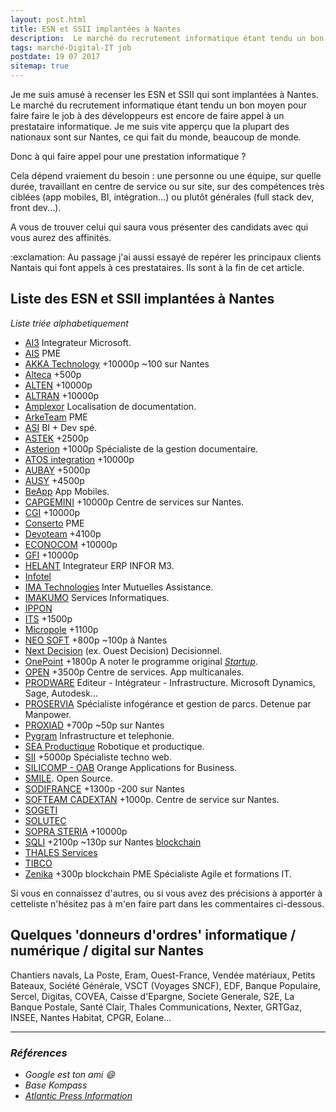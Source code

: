 ```yaml
---
layout: post.html
title: ESN et SSII implantées à Nantes
description:  Le marché du recrutement informatique étant tendu un bon moyen pour faire vos développements est encore de faire appel à une ESN / SSII, et ils sont nombreux sur Nantes. Voici la liste qui pourra vous aider à trouver le bon prestataire informatique.
tags: marché-Digital-IT job
postdate: 19 07 2017
sitemap: true
---
```


Je me suis amusé à recenser les ESN et SSII qui sont implantées à Nantes. Le marché du recrutement informatique étant tendu un bon moyen pour faire faire le job à des développeurs est encore de faire appel à un prestataire informatique. Je me suis vite apperçu que la plupart des nationaux sont sur Nantes, ce qui fait du monde, beaucoup de monde.

Donc à qui faire appel pour une prestation informatique ?

Cela dépend vraiement du besoin : une personne ou une équipe, sur quelle durée, travaillant en centre de service ou sur site, sur des compétences très ciblées (app mobiles, BI, intégration...) ou plutôt générales (full stack dev, front dev...).

A vous de trouver celui qui saura vous présenter des candidats avec qui vous aurez des affinités.

<p class="message"> :exclamation: Au passage j'ai aussi essayé de repérer les principaux clients Nantais qui font appels à ces prestataires. Ils sont à la fin de cet article. </p>

## Liste des ESN et SSII implantées à Nantes

_Liste triée alphabetiquement_

- [AI3](http://www.ai3.fr/) Integrateur Microsoft.
- [AIS](http://www.groupeais.fr/) <span class="badge badge-primary">PME</span>
- [AKKA Technology](https://www.akka-technologies.com/fr) <span class="badge badge-default">+10000p</span> <span class="badge badge-info">~100 sur Nantes</span>
- [Alteca](https://www.alteca.fr/fr/qui-sommes-nous/nos-agences.html)  <span class="badge badge-default">+500p</span>
- [ALTEN](http://www.alten.fr/) <span class="badge badge-default">+10000p</span>
- [ALTRAN](https://www.altran.com/fr/fr/) <span class="badge badge-default">+10000p</span>
- [Amplexor](http://www.amplexor.com/corporate/fr/qui-sommes-nous.html) Localisation de documentation.
- [ArkeTeam](https://www.arketeam.com/) <span class="badge badge-primary">PME</span>
- [ASI](https://www.asi.fr/) BI + Dev spé.
- [ASTEK](http://groupeastek.com/fr) <span class="badge badge-default">+2500p</span>
- [Asterion](https://www.asterion-int.com/fr/a-propos-de-nous/) <span class="badge badge-default">+1000p</span> Spécialiste de la gestion documentaire.
- [ATOS integration](http://fr.atos.net/fr-fr/accueil.html) <span class="badge badge-default">+10000p</span>
- [AUBAY](https://www.aubay.com/) <span class="badge badge-default">+5000p</span>
- [AUSY](https://www.ausy.fr/fr) <span class="badge badge-default">+4500p</span>
- [BeApp](http://corp.beapp.fr/) App Mobiles.
- [CAPGEMINI](https://www.fr.capgemini.com/carrieres) <span class="badge badge-default">+10000p</span> Centre de services sur Nantes.
- [CGI](http://www.cgi-recrute.fr/implantation/nantes) <span class="badge badge-default">+10000p</span>
- [Conserto](https://www.conserto.pro/) <span class="badge badge-primary">PME</span>
- [Devoteam](http://www.devoteam.fr/) <span class="badge badge-default">+4100p</span>
- [ECONOCOM](https://www.econocom.com/fr) <span class="badge badge-default">+10000p</span>
- [GFI](http://www.gfi.world/fr/) <span class="badge badge-default">+10000p</span>
- [HELANT](http://www.helant.fr/) Integrateur ERP INFOR M3.
- [Infotel](http://www.infotel.com/)
- [IMA Technologies](http://www.imatechnologies.fr/) Inter Mutuelles Assistance.
- [IMAKUMO](http://www.imakumo.fr/) Services Informatiques.
- [IPPON](https://www.ippon.fr/)
- [ITS](http://www.itsgroup.com/) <span class="badge badge-default">+1500p</span>
- [Micropole](http://www.micropole.com/fr-fr/index.cfm) <span class="badge badge-default">+1100p</span>
- [NEO SOFT](https://www.neo-soft.fr/agence/5-nantes) <span class="badge badge-default">+800p</span> <span class="badge badge-info">~100p à Nantes</span>
- [Next Decision](http://www.next-decision.fr/) (ex. Ouest Decision) Decisionnel.
- [OnePoint](https://www.groupeonepoint.com/) <span class="badge badge-default">+1800p</span> A noter le programme original _[Startup](https://www.groupeonepoint.com/organisation/com-services/startup/)_.
- [OPEN](https://www.open.global/fr/implantations/nantes) <span class="badge badge-default">+3500p</span> Centre de services. App multicanales.
- [PRODWARE](https://www.prodware.fr) Editeur - Intégrateur - Infrastructure. Microsoft Dynamics, Sage, Autodesk...
- [PROSERVIA](http://www.proservia.fr/) Spécialiste infogérance et gestion de parcs. Detenue par Manpower.
- [PROXIAD](http://www.proxiad.com/) <span class="badge badge-default">+700p</span> <span class="badge badge-info">~50p sur Nantes</span>
- [Pygram](https://www.pygram.com/) Infrastructure et telephonie.
- [SEA Productique](http://www.sea-productique.fr/) Robotique et productique.
- [SII](http://nantes.groupe-sii.com/fr) <span class="badge badge-default">+5000p</span> Spécialiste techno web.
- [SILICOMP - OAB](http://www.orange-business.com/fr/applications-for-business) Orange Applications for Business.
- [SMILE](http://www.smile.fr/). Open Source.
- [SODIFRANCE](http://www.sodifrance.fr/) <span class="badge badge-default">+1300p</span> <span class="badge badge-info">-200 sur Nantes</span>
- [SOFTEAM CADEXTAN](http://www.softeamgroup.fr/) <span class="badge badge-default">+1000p</span>. Centre de service sur Nantes.
- [SOGETI](https://www.fr.sogeti.com/)
- [SOLUTEC](http://www.solutec.fr/fr/)
- [SOPRA STERIA](https://www.soprasteria.com/fr) <span class="badge badge-default">+10000p</span>
- [SQLI](http://www.sqli.com/Accueil/Groupe/Agences/SQLI-Nantes) <span class="badge badge-default">+2100p</span> <span class="badge badge-info">~130p sur Nantes</span> <span class="badge badge-danger">[blockchain](https://www.technologies-ebusiness.com/enjeux-et-tendances/construire-application-mobile-connectee-a-blockchain)</span>
- [THALES Services](https://www.thalesgroup.com/)
- [TIBCO](http://www.tibco.fr/)
- [Zenika](https://www.zenika.com/) <span class="badge badge-default">+300p</span> <span class="badge badge-danger">blockchain</span> <span class="badge badge-primary">PME</span> Spécialiste Agile et formations IT.

Si vous en connaissez d'autres, ou si vous avez des précisions à apporter à cetteliste n'hésitez pas à m'en faire part dans les commentaires ci-dessous.

## Quelques 'donneurs d'ordres' informatique / numérique / digital sur Nantes

Chantiers navals, La Poste, Eram, Ouest-France, Vendée matériaux, Petits Bateaux, Société Générale, VSCT (Voyages SNCF), EDF, Banque Populaire, Sercel, Digitas, COVEA, Caisse d'Epargne, Societe Generale, S2E, La Banque Postale, Santé Clair, Thales Communications, Nexter, GRTGaz, INSEE, Nantes Habitat, CPGR, Eolane...

---

### _Références_

- _Google est ton ami :smile:_
- _Base Kompass_
- _[Atlantic Press Information](https://www.agence-api.fr/)_
